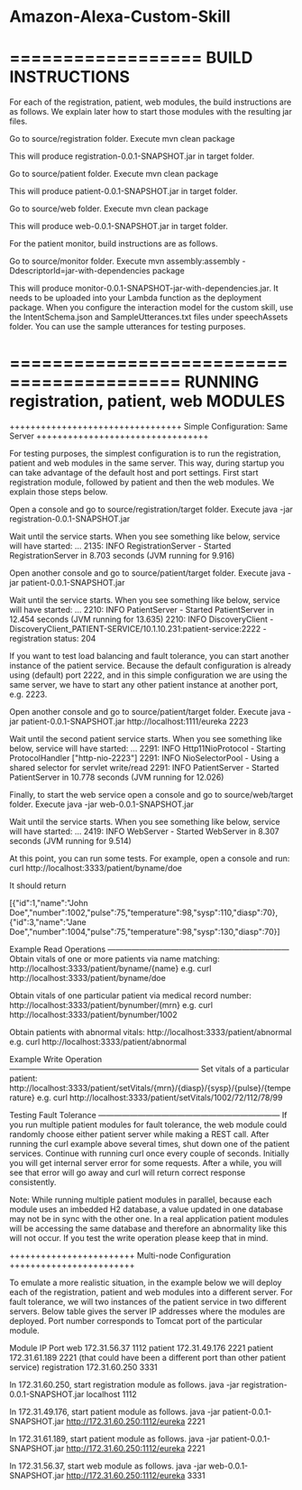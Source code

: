 # Amazon-Alexa-Custom-Skill

==================
BUILD INSTRUCTIONS
==================

For each of the registration, patient, web modules, the build instructions are as follows. We
explain later how to start those modules with the resulting jar files.

Go to source/registration folder. Execute 
mvn clean package

This will produce registration-0.0.1-SNAPSHOT.jar in target folder. 

Go to source/patient folder. Execute 
mvn clean package

This will produce patient-0.0.1-SNAPSHOT.jar in target folder. 

Go to source/web folder. Execute 
mvn clean package

This will produce web-0.0.1-SNAPSHOT.jar in target folder. 

For the patient monitor, build instructions are as follows.

Go to source/monitor folder. Execute 
mvn assembly:assembly -DdescriptorId=jar-with-dependencies package

This will produce monitor-0.0.1-SNAPSHOT-jar-with-dependencies.jar. It needs to be uploaded into
your Lambda function as the deployment package. When you configure the interaction model for the custom skill, 
use the IntentSchema.json and SampleUtterances.txt files under speechAssets folder. You can use the sample
utterances for testing purposes.

==========================================
RUNNING registration, patient, web MODULES
==========================================

+++++++++++++++++++++++++++++++++
Simple Configuration: Same Server
+++++++++++++++++++++++++++++++++

For testing purposes, the simplest configuration is to run the registration, patient and web 
modules in the same server. This way, during startup you can take advantage of the default host 
and port settings. First start registration module, followed by patient and then the web modules.
We explain those steps below.

Open a console and go to source/registration/target folder.
Execute java -jar registration-0.0.1-SNAPSHOT.jar

Wait until the service starts. When you see something like below, service will have started:
…
2135: INFO  RegistrationServer - Started RegistrationServer in 8.703 seconds (JVM running for 9.916)

Open another console and go to source/patient/target folder.
Execute java -jar patient-0.0.1-SNAPSHOT.jar

Wait until the service starts. When you see something like below, service will have started:
…
2210: INFO  PatientServer - Started PatientServer in 12.454 seconds (JVM running for 13.635)
2210: INFO  DiscoveryClient - DiscoveryClient_PATIENT-SERVICE/10.1.10.231:patient-service:2222 - registration status: 204

If you want to test load balancing and fault tolerance, you can start another instance of the patient service.
Because the default configuration is already using (default) port 2222, and in this simple configuration we are 
using the same server, we have to start any other patient instance at another port, e.g. 2223.

Open another console and go to source/patient/target folder.
Execute java -jar patient-0.0.1-SNAPSHOT.jar http://localhost:1111/eureka 2223

Wait until the second patient service starts. When you see something like below, service will have started:
…
2291: INFO  Http11NioProtocol - Starting ProtocolHandler ["http-nio-2223"]
2291: INFO  NioSelectorPool - Using a shared selector for servlet write/read
2291: INFO  PatientServer - Started PatientServer in 10.778 seconds (JVM running for 12.026)

Finally, to start the web service open a console and go to source/web/target folder.
Execute java -jar web-0.0.1-SNAPSHOT.jar

Wait until the service starts. When you see something like below, service will have started:
…
2419: INFO  WebServer - Started WebServer in 8.307 seconds (JVM running for 9.514)

At this point, you can run some tests. For example, open a console and run:
curl http://localhost:3333/patient/byname/doe

It should return

[{"id":1,"name":"John Doe","number":1002,"pulse":75,"temperature":98,"sysp":110,"diasp":70},
{"id":3,"name":"Jane Doe","number":1004,"pulse":75,"temperature":98,"sysp":130,"diasp":70}]

Example Read Operations
———————————————————————
Obtain vitals of one or more patients via name matching: http://localhost:3333/patient/byname/{name} e.g.
curl http://localhost:3333/patient/byname/doe

Obtain vitals of one particular patient via medical record number: http://localhost:3333/patient/bynumber/(mrn} e.g.
curl http://localhost:3333/patient/bynumber/1002

Obtain patients with abnormal vitals: http://localhost:3333/patient/abnormal e.g.
curl http://localhost:3333/patient/abnormal


Example Write Operation
————————————————————————
Set vitals of a particular patient:
http://localhost:3333/patient/setVitals/{mrn}/{diasp}/{sysp}/{pulse}/{temperature} e.g.
curl http://localhost:3333/patient/setVitals/1002/72/112/78/99 


Testing Fault Tolerance
———————————————————————
If you run multiple patient modules for fault tolerance, the web module could randomly choose either patient server while
making a REST call. After running the curl example above several times, shut down one of the patient services. Continue
with running curl once every couple of seconds. Initially you will get internal server error for some requests. After a
while, you will see that error will go away and curl will return correct response consistently.  

Note: While running multiple patient modules in parallel, because each module uses an imbedded H2 database, a value updated in one database may not be in sync with the other one. In a real application patient modules will be accessing the same database and therefore an abnormality like this will not occur. If you test the write operation please keep that in mind.

++++++++++++++++++++++++
Multi-node Configuration
++++++++++++++++++++++++

To emulate a more realistic situation, in the example below we will deploy each of the registration, patient and web modules
into a different server. For fault tolerance, we will two instances of the patient service in two different servers. Below
table gives the server IP addresses where the modules are deployed. Port number corresponds to Tomcat port of the particular 
module. 

Module		IP		Port
web		172.31.56.37	1112
patient		172.31.49.176	2221
patient		172.31.61.189	2221 (that could have been a different port than other patient service)
registration	172.31.60.250	3331

In 172.31.60.250, start registration module as follows.
java -jar registration-0.0.1-SNAPSHOT.jar localhost 1112

In 172.31.49.176, start patient module as follows.
java -jar patient-0.0.1-SNAPSHOT.jar http://172.31.60.250:1112/eureka 2221

In 172.31.61.189, start patient module as follows.
java -jar patient-0.0.1-SNAPSHOT.jar http://172.31.60.250:1112/eureka 2221

In 172.31.56.37, start web module as follows.
java -jar web-0.0.1-SNAPSHOT.jar http://172.31.60.250:1112/eureka 3331

